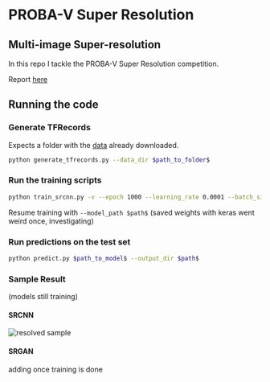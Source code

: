 # PROBA-V Super Resolution
## Multi-image Super-resolution

In this repo I tackle the PROBA-V Super Resolution competition.

Report [here](https://neuralburst.com/probav-super-resolution/ "Report")

## Running the code

### Generate TFRecords
Expects a folder with the [data](https://kelvins.esa.int/proba-v-super-resolution/data/ "Data") already downloaded.
```bash
python generate_tfrecords.py --data_dir $path_to_folder$
```

### Run the training scripts

```bash
python train_srcnn.py -v --epoch 1000 --learning_rate 0.0001 --batch_size 4 
```
Resume training with ```--model_path $path$``` (saved weights with keras went weird once, investigating)

### Run predictions on the test set

```bash
python predict.py $path_to_model$ --output_dir $path$
```


### Sample Result
(models still training)

#### SRCNN
![resolved sample](https://neuralburst.com/content/images/2019/07/399-1.png)

#### SRGAN
adding once training is done
